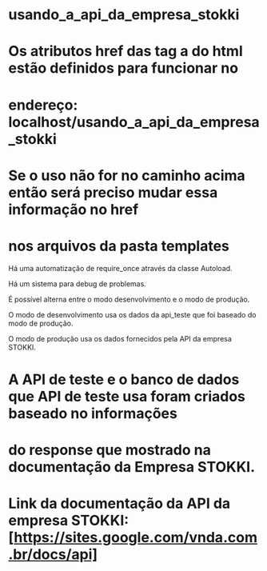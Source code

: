 # usando_a_api_da_empresa_stokki

# Os atributos href das tag a do html estão definidos para funcionar no 

# endereço: localhost/usando_a_api_da_empresa_stokki

# Se o uso não for no caminho acima então será preciso mudar essa informação no href 

# nos arquivos da pasta templates 

Há uma automatização de require_once através da classe Autoload.

Há um sistema para debug de problemas.

É possível alterna entre o modo desenvolvimento e o modo de produção.

O modo de desenvolvimento usa os dados da api_teste que foi baseado do modo de produção.

O modo de produção usa os dados fornecidos pela API da empresa STOKKI.


# A API de teste e o banco de dados que API de teste usa foram criados baseado no informações

# do response que mostrado na documentação da Empresa STOKKI.

# Link da documentação da API da empresa STOKKI: [https://sites.google.com/vnda.com.br/docs/api]






